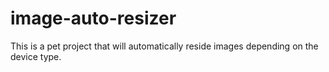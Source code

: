 # image-auto-resizer
This is a pet project that will automatically reside images depending on the device type. 
